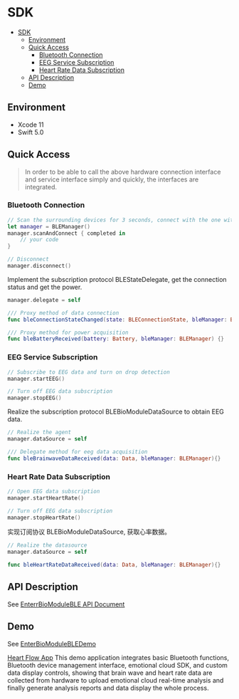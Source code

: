 # SDK

- [SDK](#sdk)
  - [Environment](#environment)
  - [Quick Access](#quick-access)
    - [Bluetooth Connection](#bluetooth-connection)
    - [EEG Service Subscription](#eeg-service-subscription)
    - [Heart Rate Data Subscription](#heart-rate-data-subscription)
  - [API Description](#api-description)
  - [Demo](#demo)

## Environment

- Xcode 11
- Swift 5.0

## Quick Access

> In order to be able to call the above hardware connection interface and service interface simply and quickly, the interfaces are integrated.

### Bluetooth Connection

~~~swift
// Scan the surrounding devices for 3 seconds, connect with the one with the strongest signal, and turn on the battery service
let manager = BLEManager()
manager.scanAndConnect { completed in
    // your code
}
~~~

~~~swift
// Disconnect
manager.disconnect()
~~~

Implement the subscription protocol BLEStateDelegate, get the connection status and get the power.
~~~swift 
manager.delegate = self

/// Proxy method of data connection
func bleConnectionStateChanged(state: BLEConnectionState, bleManager: BLEManager) {}

/// Proxy method for power acquisition
func bleBatteryReceived(battery: Battery, bleManager: BLEManager) {}
~~~


### EEG Service Subscription

~~~swift 
// Subscribe to EEG data and turn on drop detection
manager.startEEG()
~~~

~~~swift 
// Turn off EEG data subscription
manager.stopEEG()
~~~

Realize the subscription protocol BLEBioModuleDataSource to obtain EEG data.
~~~swift 
// Realize the agent
manager.dataSource = self

/// Delegate method for eeg data acquisition
func bleBrainwaveDataReceived(data: Data, bleManager: BLEManager){}
~~~

### Heart Rate Data Subscription

~~~swift
// Open EEG data subscription
manager.startHeartRate()
~~~

~~~swift
// Turn off EEG data subscription
manager.stopHeartRate()
~~~

实现订阅协议 BLEBioModuleDataSource, 获取心率数据。

~~~swift
// Realize the datasource
manager.dataSource = self

func bleHeartRateDataReceived(data: Data, bleManager: BLEManager){}
~~~

## API Description

See [EnterrBioModuleBLE API Document](../../APIDocuments/API_EN.md)

## Demo

See [EnterBioModuleBLEDemo](../EnterBioModuleBLEDemo/)

[Heart Flow App](https://github.com/Entertech/Enter-AffectiveCloud-Demo-iOS.git) This demo application integrates basic Bluetooth functions, Bluetooth device management interface, emotional cloud SDK, and custom data display controls, showing that brain wave and heart rate data are collected from hardware to upload emotional cloud real-time analysis and finally generate analysis reports and data display the whole process.
